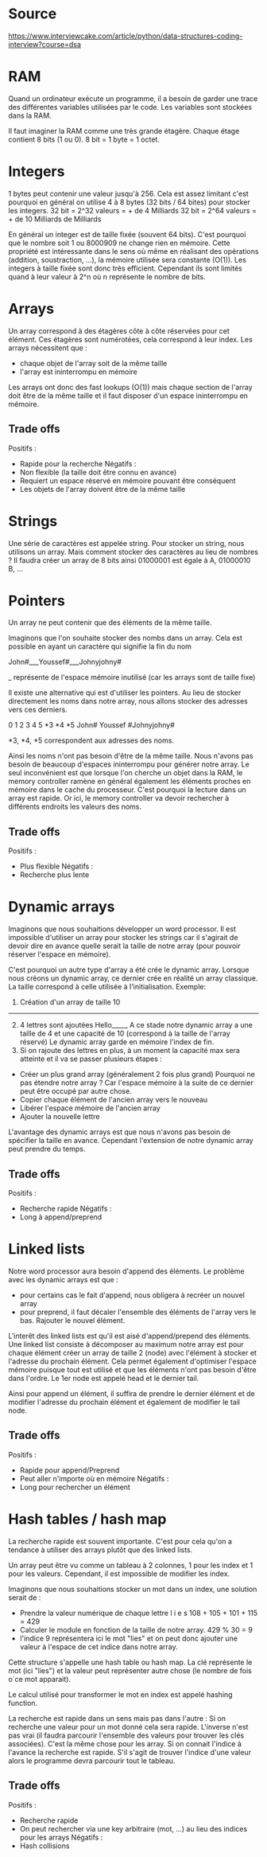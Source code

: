 # Source
https://www.interviewcake.com/article/python/data-structures-coding-interview?course=dsa
# RAM
Quand un ordinateur exécute un programme, il a besoin de garder une trace des différentes variables utilisées par le code.
Les variables sont stockées dans la RAM.

Il faut imaginer la RAM comme une très grande étagère. Chaque étage contient 8 bits (1 ou 0).
8 bit = 1 byte = 1 octet.

# Integers
1 bytes peut contenir une valeur jusqu'à 256. Cela est assez limitant c'est pourquoi en général on utilise 4 à 8 bytes (32 bits / 64 bites) pour stocker les integers.
32 bit = 2^32 valeurs = + de 4 Milliards
32 bit = 2^64 valeurs = + de 10 Milliards de Milliards

En général un integer est de taille fixée (souvent 64 bits). C'est pourquoi que le nombre soit 1 ou 8000909 ne change rien en mémoire.
Cette propriété est intéressante dans le sens où même en réalisant des opérations (addition, soustraction, ...), la mémoire utilisée sera constante (O(1)).
Les integers à taille fixée sont donc très efficient.
Cependant ils sont limités quand à leur valeur à 2^n où n représente le nombre de bits.

# Arrays
Un array correspond à des étagères côte à côte réservées pour cet élément.
Ces étagères sont numérotées, cela correspond à leur index.
Les arrays nécessitent que :
- chaque objet de l'array soit de la même taille
- l'array est ininterrompu en mémoire

Les arrays ont donc des fast lookups (O(1)) mais chaque section de l'array doit être de la même taille et il faut disposer d'un espace ininterrompu en mémoire.
## Trade offs
Positifs :
- Rapide pour la recherche
Négatifs :
- Non flexible (la taille doit être connu en avance)
- Requiert un espace réservé en mémoire pouvant être conséquent
- Les objets de l'array doivent être de la même taille

# Strings
Une série de caractères est appelée string.
Pour stocker un string, nous utilisons un array.
Mais comment stocker des caractères au lieu de nombres ?
Il faudra créer un array de 8 bits ainsi 01000001 est égale à A, 01000010 B, ...

# Pointers
Un array ne peut contenir que des éléments de la même taille.

Imaginons que l'on souhaite stocker des nombs dans un array.
Cela est possible en ayant un caractère qui signifie la fin du nom

John#___Youssef#___Johnyjohny#

_ représente de l'espace mémoire inutilisé (car les arrays sont de taille fixe)

Il existe une alternative qui est d'utiliser les pointers.
Au lieu de stocker directement les noms dans notre array, nous allons stocker des adresses vers ces derniers.

 0  1  2 3     4        5
*3 *4 *5 John# Youssef #Johnyjohny#

*3, *4, *5 correspondent aux adresses des noms.

Ainsi les noms n'ont pas besoin d'être de la même taille.
Nous n'avons pas besoin de beaucoup d'espaces ininterrompu pour générer notre array.
Le seul inconvénient est que lorsque l'on cherche un objet dans la RAM, le memory controller ramène en général également les éléments proches en mémoire dans le cache du processeur.
C'est pourquoi la lecture dans un array est rapide. Or ici, le memory controller va devoir rechercher à différents endroits les valeurs des noms.
## Trade offs
Positifs :
- Plus flexible
Négatifs :
- Recherche plus lente

# Dynamic arrays
Imaginons que nous souhaitions développer un word processor.
Il est impossible d'utiliser un array pour stocker les strings car il s'agirait de devoir dire en avance quelle serait la taille de notre array (pour pouvoir réserver l'espace en mémoire).

C'est pourquoi un autre type d'array a été crée le dynamic array.
Lorsque nous créons un dynamic array, ce dernier crée en réalité un array classique.
La taille correspond à celle utilisée à l'initialisation.
Exemple:

1) Création d'un array de taille 10
__________
2) 4 lettres sont ajoutées
Hello_____
A ce stade notre dynamic array a une taille de 4 et une capacité de 10 (correspond à la taille de l'array réservé)
Le dynamic array garde en mémoire l'index de fin.
3) Si on rajoute des lettres en plus, à un moment la capacité max sera atteinte et il va se passer plusieurs étapes :
- Créer un plus grand array (généralement 2 fois plus grand)
Pourquoi ne pas étendre notre array ? Car l'espace mémoire à la suite de ce dernier peut être occupé par autre chose.
- Copier chaque élément de l'ancien array vers le nouveau
- Libérer l'espace mémoire de l'ancien array
- Ajouter la nouvelle lettre

L'avantage des dynamic arrays est que nous n'avons pas besoin de spécifier la taille en avance. Cependant l'extension de notre dynamic array peut prendre du temps.
## Trade offs
Positifs :
- Recherche rapide
Négatifs :
- Long à append/preprend

# Linked lists
Notre word processor aura besoin d'append des éléments.
Le problème avec les dynamic arrays est que :
- pour certains cas le fait d'append, nous obligera à recréer un nouvel array
- pour preprend, il faut décaler l'ensemble des éléments de l'array vers le bas. Rajouter le nouvel élément.

L'interêt des linked lists est qu'il est aisé d'append/prepend des éléments.
Une linked list consiste à décomposer au maximum notre array est pour chaque élément créer un array de taille 2 (node) avec l'élément à stocker et l'adresse du prochain élément.
Cela permet également d'optimiser l'espace mémoire puisque tout est utilisé et que les éléments n'ont pas besoin d'être dans l'ordre.
Le 1er node est appelé head et le dernier tail.

Ainsi pour append un élément, il suffira de prendre le dernier élément et de modifier l'adresse du prochain élément et également de modifier le tail node.

## Trade offs
Positifs :
- Rapide pour append/Preprend
- Peut aller n'importe où en mémoire
Négatifs :
- Long pour rechercher un élément
# Hash tables / hash map
La recherche rapide est souvent importante. C'est pour cela qu'on a tendance à utiliser des arrays plutôt que des linked lists.

Un array peut être vu comme un tableau à 2 colonnes, 1 pour les index et 1 pour les valeurs. Cependant, il est impossible de modifier les index.

Imaginons que nous souhaitions stocker un mot dans un index, une solution serait de :
- Prendre la valeur numérique de chaque lettre
 l     i     e     s
108 + 105 + 101 + 115 = 429
- Calculer le module en fonction de la taille de notre array.
429 % 30 = 9
- l'indice 9 représentera ici le mot "lies" et on peut donc ajouter une valeur à l'espace de cet indice dans notre array.

Cette structure s'appelle une hash table ou hash map.
La clé représente le mot (ici "lies") et la valeur peut représenter autre chose (le nombre de fois o`ce mot apparait).

Le calcul utilisé pour transformer le mot en index est appelé hashing function.

La recherche est rapide dans un sens mais pas dans l'autre : Si on recherche une valeur pour un mot donné cela sera rapide. L'inverse n'est pas vrai (il faudra parcourir l'ensemble des valeurs pour trouver les clés associées).
C'est la même chose pour les array. Si on connait l'indice à l'avance la recherche est rapide. S'il s'agit de trouver l'indice d'une valeur alors le programme devra parcourir tout le tableau.
## Trade offs
Positifs :
- Recherche rapide
- On peut rechercher via une key arbitraire (mot, ...) au lieu des indices pour les arrays
Négatifs :
- Hash collisions